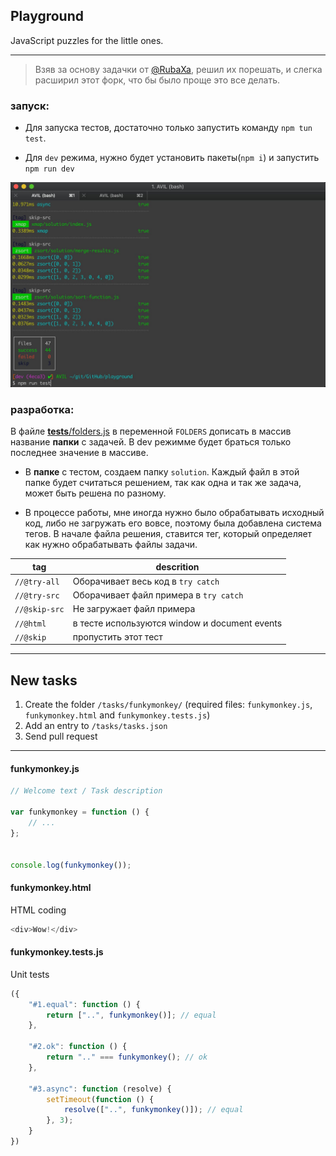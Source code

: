 Playground
----------
JavaScript puzzles for the little ones.

---

> Взяв за основу задачки от [@RubaXa](https://github.com/RubaXa), решил их порешать, и слегка расширил этот форк, что бы было проще это все делать.

### запуск:

- Для запуска тестов, достаточно только запустить команду `npm tun test`.

- Для `dev` режима, нужно будет установить пакеты(`npm i`) и запустить `npm run dev`

![tests done](__tests__/assets/tests.jpg)

### разработка:

В файле [__tests__/folders.js](__tests__/folders.js) в переменной `FOLDERS` дописать в массив название __папки__ с задачей.
В dev режимме будет браться только последнее значение в массиве.

- В __папке__ с тестом, создаем папку `solution`. Каждый файл в этой папке будет считаться решением, так как одна и так же задача, может быть решена по разному.

- В процессе работы, мне иногда нужно было обрабатывать исходный код, либо не загружать его вовсе, поэтому была добавлена система тегов. В начале файла решения, ставится тег, который определяет как нужно обрабатывать файлы задачи.

| tag | descrition |
|---|---|
`//@try-all` | Оборачивает весь код в `try catch`
`//@try-src` | Оборачивает файл примера в  `try catch`
`//@skip-src` | Не загружает файл примера
`//@html` | в тесте используются window и document events
`//@skip` | пропустить этот тест


---


## New tasks
 1. Create the folder `/tasks/funkymonkey/` (required files: `funkymonkey.js`, `funkymonkey.html` and `funkymonkey.tests.js`)
 2. Add an entry to `/tasks/tasks.json`
 3. Send pull request


---


#### funkymonkey.js
```js
// Welcome text / Task description

var funkymonkey = function () {
	// ...
};


console.log(funkymonkey());
```


#### funkymonkey.html
HTML coding

```js
<div>Wow!</div>
```


#### funkymonkey.tests.js
Unit tests

```js
({
	"#1.equal": function () {
		return ["..", funkymonkey()]; // equal
	},

	"#2.ok": function () {
		return ".." === funkymonkey(); // ok
	},

	"#3.async": function (resolve) {
		setTimeout(function () {
			resolve(["..", funkymonkey()]); // equal
		}, 3);
	}
})
```

